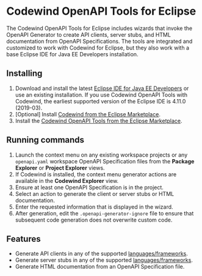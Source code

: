 # Codewind OpenAPI Tools for Eclipse

The Codewind OpenAPI Tools for Eclipse includes wizards that invoke the OpenAPI Generator to create API clients, server stubs, and HTML documentation from OpenAPI Specifications. The tools are integrated and customized to work with Codewind for Eclipse, but they also work with a base Eclipse IDE for Java EE Developers installation.

## Installing
1. Download and install the latest [Eclipse IDE for Java EE Developers](https://www.eclipse.org/downloads/packages/release/) or use an existing installation. If you use Codewind OpenAPI Tools with Codewind, the earliest supported version of the Eclipse IDE is 4.11.0 (2019-03).
2. [Optional] Install [Codewind from the Eclipse Marketplace](https://marketplace.eclipse.org/content/codewind).
3. Install the [Codewind OpenAPI Tools from the Eclipse Marketplace](https://marketplace.eclipse.org/content/codewind).

## Running commands
1. Launch the context menu on any existing workspace projects or any `openapi.yaml` workspace OpenAPI Specification files from the **Package Explorer** or **Project Explorer** views.
2. If Codewind is installed, the context menu generator actions are available in the **Codewind Explorer** view.
3. Ensure at least one OpenAPI Specification is in the project.
4. Select an action to generate the client or server stubs or HTML documentation.
5. Enter the requested information that is displayed in the wizard.
6. After generation, edit the `.openapi-generator-ignore` file to ensure that subsequent code generation does not overwrite custom code.

## Features
- Generate API clients in any of the supported [languages/frameworks](https://github.com/OpenAPITools/openapi-generator#overview).
- Generate server stubs in any of the supported [languages/frameworks](https://github.com/OpenAPITools/openapi-generator#overview).
- Generate HTML documentation from an OpenAPI Specification file.